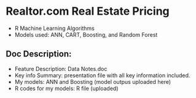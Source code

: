 # Realtor.com Real Estate Pricing
- R Machine Learning Algorithms
- Models used: ANN, CART, Boosting, and Random Forest
## Doc Description:
- Feature Description: Data Notes.doc 
- Key info Summary: presentation file with all key information included.
- My models: ANN and Boosting (model outpus uploaded here)
- R codes for my models: R file (uploaded)
